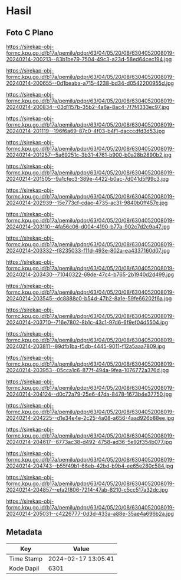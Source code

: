 # Hasil

## Foto C Plano

https://sirekap-obj-formc.kpu.go.id/b17a/pemilu/pdpr/63/04/05/20/08/6304052008019-20240214-200213--83b1be79-7504-49c3-a23d-58ed64cec194.jpg

https://sirekap-obj-formc.kpu.go.id/b17a/pemilu/pdpr/63/04/05/20/08/6304052008019-20240214-200655--0d1beaba-a715-4238-bd34-d0542200955d.jpg

https://sirekap-obj-formc.kpu.go.id/b17a/pemilu/pdpr/63/04/05/20/08/6304052008019-20240214-200834--03d1157b-35b2-4a6a-8ac4-7f7f4333ec97.jpg

https://sirekap-obj-formc.kpu.go.id/b17a/pemilu/pdpr/63/04/05/20/08/6304052008019-20240214-201119--196f6a69-87c0-4f03-b4f1-dacccdfd3d53.jpg

https://sirekap-obj-formc.kpu.go.id/b17a/pemilu/pdpr/63/04/05/20/08/6304052008019-20240214-201257--5a69251c-3b31-4761-b900-b0a28b2890b2.jpg

https://sirekap-obj-formc.kpu.go.id/b17a/pemilu/pdpr/63/04/05/20/08/6304052008019-20240214-201505--9a1cfec3-389e-4422-b0ac-7d041d5f99c3.jpg

https://sirekap-obj-formc.kpu.go.id/b17a/pemilu/pdpr/63/04/05/20/08/6304052008019-20240214-202939--15e773cf-cdae-4735-ac31-9840b0ff457e.jpg

https://sirekap-obj-formc.kpu.go.id/b17a/pemilu/pdpr/63/04/05/20/08/6304052008019-20240214-203110--4fa56c06-d004-4190-b77a-902c7d2c9a47.jpg

https://sirekap-obj-formc.kpu.go.id/b17a/pemilu/pdpr/63/04/05/20/08/6304052008019-20240214-203332--f8235033-f11d-493e-802a-ea4337160d07.jpg

https://sirekap-obj-formc.kpu.go.id/b17a/pemilu/pdpr/63/04/05/20/08/6304052008019-20240214-203430--71040322-69de-47c4-b765-2b1940d2d499.jpg

https://sirekap-obj-formc.kpu.go.id/b17a/pemilu/pdpr/63/04/05/20/08/6304052008019-20240214-203545--dc8888c0-b54d-47b2-8a1e-59fe66202f6a.jpg

https://sirekap-obj-formc.kpu.go.id/b17a/pemilu/pdpr/63/04/05/20/08/6304052008019-20240214-203710--716e7802-8b1c-43c1-97d6-6f9ef04d5504.jpg

https://sirekap-obj-formc.kpu.go.id/b17a/pemilu/pdpr/63/04/05/20/08/6304052008019-20240214-203811--89dfb1ba-f5db-4445-9011-f12a5aaa7809.jpg

https://sirekap-obj-formc.kpu.go.id/b17a/pemilu/pdpr/63/04/05/20/08/6304052008019-20240214-203953--05cca1c6-877f-494a-9fea-1076772a376d.jpg

https://sirekap-obj-formc.kpu.go.id/b17a/pemilu/pdpr/63/04/05/20/08/6304052008019-20240214-204124--d0c72a79-25e6-47da-8478-1673b4e37750.jpg

https://sirekap-obj-formc.kpu.go.id/b17a/pemilu/pdpr/63/04/05/20/08/6304052008019-20240214-204225--d1e34e4e-2c25-4a08-a656-4aad926b88ee.jpg

https://sirekap-obj-formc.kpu.go.id/b17a/pemilu/pdpr/63/04/05/20/08/6304052008019-20240214-204617--6773ac38-d492-4758-ad36-5e92f354b077.jpg

https://sirekap-obj-formc.kpu.go.id/b17a/pemilu/pdpr/63/04/05/20/08/6304052008019-20240214-204743--b55f49b1-66eb-42bd-b9b4-ee65e280c584.jpg

https://sirekap-obj-formc.kpu.go.id/b17a/pemilu/pdpr/63/04/05/20/08/6304052008019-20240214-204857--efa2f806-7214-47ab-8210-c5cc517a32dc.jpg

https://sirekap-obj-formc.kpu.go.id/b17a/pemilu/pdpr/63/04/05/20/08/6304052008019-20240214-205031--c4226777-0d3d-433a-a88e-35ae4a696b2a.jpg


## Metadata

| Key        | Value               |
| ---------- | ------------------- |
| Time Stamp | 2024-02-17 13:05:41 |
| Kode Dapil | 6301                |



